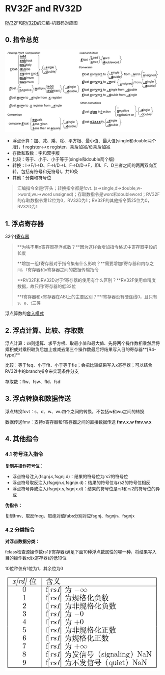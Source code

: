 # RV32F and RV32D

[RV32](image/05_RV32FandRV32D/RV32F-all.png)F和[RV32D](image/05_RV32FandRV32D/RV32D-all.png)的汇编-机器码对应图

## 0. 指令总览

![1726466678323](image/05_RV32FandRV32D/RV32FandRV32D.png)

* 浮点计算：加、减、乘、除、平方根、最小值、最大值(single和double两个版)，f register<->x register，乘后加减/负乘后加减
* 存数和取数：字和双字版
* 比较：等于、小于、小于等于(single和double两个版)
* 转换：I->F/I->D、F->I/D->I、F->D/D->F，即I、F、D三者之间的两两双向互转，包括有符号和无符号I，共10条
* 其他：分类和符号位

> 汇编指令全是f开头；转换指令都是fcvt..(s->single,d->double,w->word,wu->word unsigned)；存取数指令是word和doubleword；RV32F的存取数指令第12位为0，RV32D为1；RV32F的其他指令第25位为0，RV32D为1

## 1. 浮点寄存器

32个[f寄存器](image/05_RV32FandRV32D/RV32F-Register.png)

> **为啥不用x寄存器存浮点数？**因为这样会增加指令格式中寄存器字段的长度
>
> **增加一组f寄存器对于指令集有什么影响？**需要增加f寄存器和内存之间、f寄存器和x寄存器之间的数据传输指令
>
> **RV32F和RV32D对于f寄存器的使用有什么区别？**RV32F使用单精度数据，故只用f寄存器的低32位
>
> **f寄存器和x寄存器在ABI上的主要区别？**f寄存器没有硬连线0，且只有s、a、t三类

浮点算数的[舍入模式](image/05_RV32FandRV32D/RoundingMode.png)

## 2. 浮点计算、比较、存取数

浮点计算：四则运算、求平方根、取最小值和最大值、先将两个操作数相乘然后将乘积或对乘积取负后加上或减去第三个操作数最后将结果写入目的寄存器**[R4-type]**

比较：等于feq、小于flt、小于等于fle；会把比较结果写入x寄存器；可以结合RV32I中的branch指令来实现条件分支

存取数：flw、fsw、fld、fsd

## 3. 浮点转换和数据传送

浮点转换fcvt：s、d、w、wu四个之间的转换，不包括w和wu之间的转换

数据传送fmv：支持x寄存器和f寄存器之间的直接数据传送 **fmv.x.w fmv.w.x**

## 4. 其他指令

### 4.1 符号注入指令

**复制并操作符号位：**

* 浮点符号注入(fsgnj.s,fsgnj.d)：结果的符号位为rs2的符号位
* 浮点符号取反注入(fsgnjn.s,fsgnjn.d)：结果的符号位与rs2的符号位相反
* 浮点符号异或注入(fsgnjx.s,fsgnjx.d)：结果的符号位是rs1和rs2的符号位的异或

**伪指令：**

复制fmv、取反fneg、取绝对值fabs分别对应fsgnj、fsgnjn、fsgnjx

### 4.2 分类指令

**对浮点数据分类：**

fclass检查源操作数rs1(f寄存器)满足下面10种浮点数属性的哪一种，将结果写入目的操作数rd(x寄存器)的低10位

10位种仅有1位为1，其余位为0

![1726474405928](image/05_RV32FandRV32D/fclass.png)
